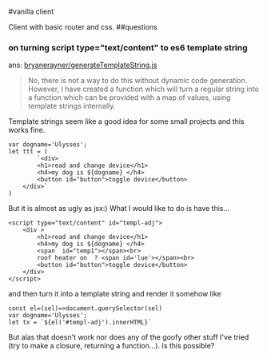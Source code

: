 #vanilla client

Client with basic router and css.
##questions

### on turning script type="text/content" to es6 template string
ans:
<a href="https://gist.github.com/bryanerayner/68e1498d4b1b09a30ef6">bryanerayner/generateTemplateString.js</a>
<blockquote>
No, there is not a way to do this without dynamic code generation.
However, I have created a function which will turn a regular string into a function which can be provided with a map of values, using template strings internally.   
</blockquote>

Template strings seem like a good idea for some small projects and this works fine.

    var dogname='Ulysses';
    let ttt = (
            `<div>
            <h1>read and change device</h1>
            <h4>my dog is ${dogname} </h4>
            <button id="button">toggle device</button>
        </div>`
    )   

But it is almost as ugly as jsx:) What I would like to do is have this...

    <script type="text/content" id="templ-adj">
        <div >
            <h1>read and change device</h1>
            <h4>my dog is ${dogname} </h4>
            <span  id="temp1"></span><br>
            roof heater on  ? <span id='lue'></span><br>
            <button id="button">toggle device</button>
        </div>      
    </script>

and then turn it into a template string and render it somehow like

    const el=(sel)=>document.querySelector(sel)
    var dogname='Ulysses';
    let tx = `${el('#templ-adj').innerHTML}`

But alas that doesn't work nor does any of the goofy other stuff I've tried (try to make a closure, returning a function...). Is this possible?    